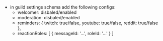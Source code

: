 - in guild settings schema add the following configs:
  - welcomer: disbaled/enabled
  - moderation: disbaled/enabled
  - reminders: {
    twitch: true/false,
    youtube: true/false,
    reddit: true/false
    },
  - reactionRoles: [
      {
        messageId: '...',
        roleId: '...'
      }
    ]